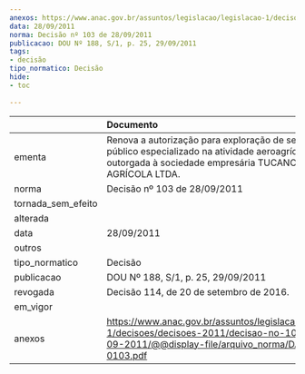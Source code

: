 ```yaml
---
anexos: https://www.anac.gov.br/assuntos/legislacao/legislacao-1/decisoes/decisoes-2011/decisao-no-103-de-28-09-2011/@@display-file/arquivo_norma/DA2011-0103.pdf
data: 28/09/2011
norma: Decisão nº 103 de 28/09/2011
publicacao: DOU Nº 188, S/1, p. 25, 29/09/2011
tags:
- decisão
tipo_normatico: Decisão
hide: 
- toc 
 
---
```


|                    | Documento                                                                                                                                                            |
|:-------------------|:---------------------------------------------------------------------------------------------------------------------------------------------------------------------|
| ementa             | Renova a autorização para exploração de serviço aéreo público especializado na atividade aeroagrícola outorgada à sociedade empresária TUCANO AVIAÇÃO AGRÍCOLA LTDA. |
| norma              | Decisão nº 103 de 28/09/2011                                                                                                                                         |
| tornada_sem_efeito |                                                                                                                                                                      |
| alterada           |                                                                                                                                                                      |
| data               | 28/09/2011                                                                                                                                                           |
| outros             |                                                                                                                                                                      |
| tipo_normatico     | Decisão                                                                                                                                                              |
| publicacao         | DOU Nº 188, S/1, p. 25, 29/09/2011                                                                                                                                   |
| revogada           | Decisão 114, de 20 de setembro de 2016.                                                                                                                              |
| em_vigor           |                                                                                                                                                                      |
| anexos             | https://www.anac.gov.br/assuntos/legislacao/legislacao-1/decisoes/decisoes-2011/decisao-no-103-de-28-09-2011/@@display-file/arquivo_norma/DA2011-0103.pdf            |